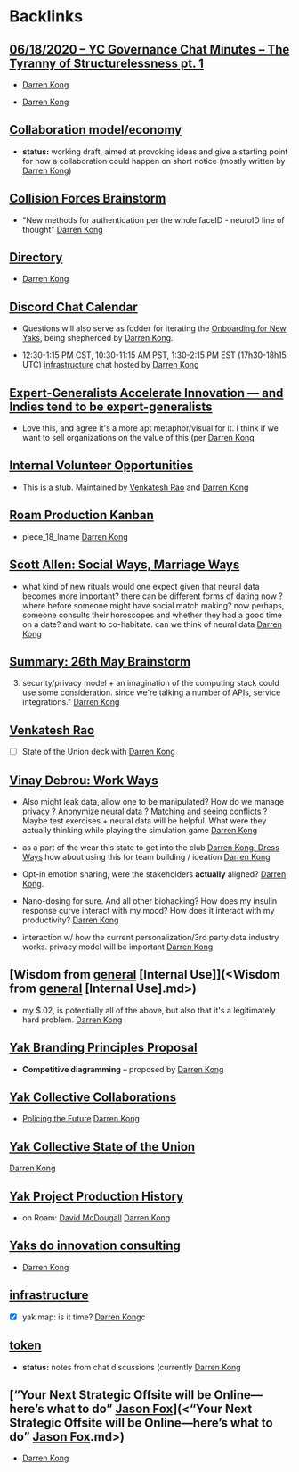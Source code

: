 
# Backlinks
## [06/18/2020 – YC Governance Chat Minutes – The Tyranny of Structurelessness pt. 1](<06/18/2020 – YC Governance Chat Minutes – The Tyranny of Structurelessness pt. 1.md>)
- [Darren Kong](<Darren Kong.md>)

- [Darren Kong](<Darren Kong.md>)

## [Collaboration model/economy](<Collaboration model/economy.md>)
- **status:** working draft, aimed at provoking ideas and give a starting point for how a collaboration could happen on short notice (mostly written by [Darren Kong](<Darren Kong.md>))

## [Collision Forces Brainstorm](<Collision Forces Brainstorm.md>)
- "New methods for authentication per the whole faceID - neuroID line of thought" [Darren Kong](<Darren Kong.md>)

## [Directory](<Directory.md>)
- [Darren Kong](<Darren Kong.md>)

## [Discord Chat Calendar](<Discord Chat Calendar.md>)
- Questions will also serve as fodder for iterating the [Onboarding for New Yaks](<Onboarding for New Yaks.md>), being shepherded by [Darren Kong](<Darren Kong.md>).

- 12:30-1:15 PM CST, 10:30-11:15 AM PST, 1:30-2:15 PM EST (17h30-18h15 UTC) [infrastructure](<infrastructure.md>) chat hosted by [Darren Kong](<Darren Kong.md>)

## [Expert-Generalists Accelerate Innovation — and Indies tend to be expert-generalists](<Expert-Generalists Accelerate Innovation — and Indies tend to be expert-generalists.md>)
- Love this, and agree it's a more apt metaphor/visual for it. I think if we want to sell organizations on the value of this (per [Darren Kong](<Darren Kong.md>)

## [Internal Volunteer Opportunities](<Internal Volunteer Opportunities.md>)
- This is a stub. Maintained by [Venkatesh Rao](<Venkatesh Rao.md>) and [Darren Kong](<Darren Kong.md>)

## [Roam Production Kanban](<Roam Production Kanban.md>)
- piece_18_lname [Darren Kong](<Darren Kong.md>)

## [Scott Allen: Social Ways, Marriage Ways](<Scott Allen: Social Ways, Marriage Ways.md>)
- what kind of new rituals would one expect given that neural data becomes more important? there can be different forms of dating now ? where before someone might have social match making? now perhaps, someone consults their horoscopes and whether they had a good time on a date? and want to co-habitate. can we think of neural data   [Darren Kong](<Darren Kong.md>)

## [Summary: 26th May Brainstorm](<Summary: 26th May Brainstorm.md>)
3. security/privacy model + an imagination of the computing stack could use some consideration. since we're talking a number of APIs, service integrations." [Darren Kong](<Darren Kong.md>)

## [Venkatesh Rao](<Venkatesh Rao.md>)
- [ ] State of the Union deck with [Darren Kong](<Darren Kong.md>)

## [Vinay Debrou: Work Ways](<Vinay Debrou: Work Ways.md>)
- Also might leak data, allow one to be manipulated? How do we manage privacy ? Anonymize neural data ? Matching and seeing conflicts ? Maybe test exercises + neural data will be helpful. What were they actually thinking while playing the simulation game [Darren Kong](<Darren Kong.md>)

- as a part of the wear this state to get into the club [Darren Kong: Dress Ways](<Darren Kong: Dress Ways.md>) how about using this for team building / ideation [Darren Kong](<Darren Kong.md>)

- Opt-in emotion sharing, were the stakeholders __actually__ aligned? [Darren Kong](<Darren Kong.md>).

- Nano-dosing for sure. And all other biohacking? How does my insulin response curve interact with my mood? How does it interact with my productivity? [Darren Kong](<Darren Kong.md>)

- interaction w/ how the current personalization/3rd party data industry works. privacy model will be important [Darren Kong](<Darren Kong.md>)

## [Wisdom from [general](<general.md>) [Internal Use]](<Wisdom from [general](<general.md>) [Internal Use].md>)
- my $.02, is potentially all of the above, but also that it's a legitimately hard problem. [Darren Kong](<Darren Kong.md>)

## [Yak Branding Principles Proposal](<Yak Branding Principles Proposal.md>)
- **Competitive diagramming** – proposed by [Darren Kong](<Darren Kong.md>)

## [Yak Collective Collaborations](<Yak Collective Collaborations.md>)
- [Policing the Future](<Policing the Future.md>) [Darren Kong](<Darren Kong.md>)

## [Yak Collective State of the Union](<Yak Collective State of the Union.md>)
[Darren Kong](<Darren Kong.md>)

## [Yak Project Production History](<Yak Project Production History.md>)
- on Roam: [David McDougall](<David McDougall.md>) [Darren Kong](<Darren Kong.md>)

## [Yaks do innovation consulting](<Yaks do innovation consulting.md>)
- [Darren Kong](<Darren Kong.md>)

## [infrastructure](<infrastructure.md>)
- [x] yak map: is it time? [Darren Kong](<Darren Kong.md>)c

## [token](<token.md>)
- __status:__ notes from chat discussions (currently [Darren Kong](<Darren Kong.md>)

## [“Your Next Strategic Offsite will be Online—here’s what to do” [Jason Fox](<Jason Fox.md>)](<“Your Next Strategic Offsite will be Online—here’s what to do” [Jason Fox](<Jason Fox.md>).md>)
- [Darren Kong](<Darren Kong.md>)

